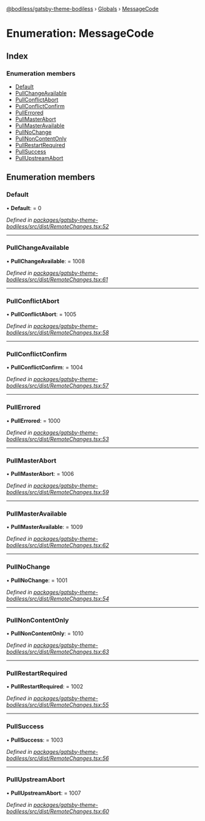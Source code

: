 [@bodiless/gatsby-theme-bodiless](../README.md) › [Globals](../globals.md) › [MessageCode](messagecode.md)

# Enumeration: MessageCode

## Index

### Enumeration members

* [Default](messagecode.md#default)
* [PullChangeAvailable](messagecode.md#pullchangeavailable)
* [PullConflictAbort](messagecode.md#pullconflictabort)
* [PullConflictConfirm](messagecode.md#pullconflictconfirm)
* [PullErrored](messagecode.md#pullerrored)
* [PullMasterAbort](messagecode.md#pullmasterabort)
* [PullMasterAvailable](messagecode.md#pullmasteravailable)
* [PullNoChange](messagecode.md#pullnochange)
* [PullNonContentOnly](messagecode.md#pullnoncontentonly)
* [PullRestartRequired](messagecode.md#pullrestartrequired)
* [PullSuccess](messagecode.md#pullsuccess)
* [PullUpstreamAbort](messagecode.md#pullupstreamabort)

## Enumeration members

###  Default

• **Default**: = 0

*Defined in [packages/gatsby-theme-bodiless/src/dist/RemoteChanges.tsx:52](https://github.com/johnsonandjohnson/Bodiless-JS/blob/3e38267/packages/gatsby-theme-bodiless/src/dist/RemoteChanges.tsx#L52)*

___

###  PullChangeAvailable

• **PullChangeAvailable**: = 1008

*Defined in [packages/gatsby-theme-bodiless/src/dist/RemoteChanges.tsx:61](https://github.com/johnsonandjohnson/Bodiless-JS/blob/3e38267/packages/gatsby-theme-bodiless/src/dist/RemoteChanges.tsx#L61)*

___

###  PullConflictAbort

• **PullConflictAbort**: = 1005

*Defined in [packages/gatsby-theme-bodiless/src/dist/RemoteChanges.tsx:58](https://github.com/johnsonandjohnson/Bodiless-JS/blob/3e38267/packages/gatsby-theme-bodiless/src/dist/RemoteChanges.tsx#L58)*

___

###  PullConflictConfirm

• **PullConflictConfirm**: = 1004

*Defined in [packages/gatsby-theme-bodiless/src/dist/RemoteChanges.tsx:57](https://github.com/johnsonandjohnson/Bodiless-JS/blob/3e38267/packages/gatsby-theme-bodiless/src/dist/RemoteChanges.tsx#L57)*

___

###  PullErrored

• **PullErrored**: = 1000

*Defined in [packages/gatsby-theme-bodiless/src/dist/RemoteChanges.tsx:53](https://github.com/johnsonandjohnson/Bodiless-JS/blob/3e38267/packages/gatsby-theme-bodiless/src/dist/RemoteChanges.tsx#L53)*

___

###  PullMasterAbort

• **PullMasterAbort**: = 1006

*Defined in [packages/gatsby-theme-bodiless/src/dist/RemoteChanges.tsx:59](https://github.com/johnsonandjohnson/Bodiless-JS/blob/3e38267/packages/gatsby-theme-bodiless/src/dist/RemoteChanges.tsx#L59)*

___

###  PullMasterAvailable

• **PullMasterAvailable**: = 1009

*Defined in [packages/gatsby-theme-bodiless/src/dist/RemoteChanges.tsx:62](https://github.com/johnsonandjohnson/Bodiless-JS/blob/3e38267/packages/gatsby-theme-bodiless/src/dist/RemoteChanges.tsx#L62)*

___

###  PullNoChange

• **PullNoChange**: = 1001

*Defined in [packages/gatsby-theme-bodiless/src/dist/RemoteChanges.tsx:54](https://github.com/johnsonandjohnson/Bodiless-JS/blob/3e38267/packages/gatsby-theme-bodiless/src/dist/RemoteChanges.tsx#L54)*

___

###  PullNonContentOnly

• **PullNonContentOnly**: = 1010

*Defined in [packages/gatsby-theme-bodiless/src/dist/RemoteChanges.tsx:63](https://github.com/johnsonandjohnson/Bodiless-JS/blob/3e38267/packages/gatsby-theme-bodiless/src/dist/RemoteChanges.tsx#L63)*

___

###  PullRestartRequired

• **PullRestartRequired**: = 1002

*Defined in [packages/gatsby-theme-bodiless/src/dist/RemoteChanges.tsx:55](https://github.com/johnsonandjohnson/Bodiless-JS/blob/3e38267/packages/gatsby-theme-bodiless/src/dist/RemoteChanges.tsx#L55)*

___

###  PullSuccess

• **PullSuccess**: = 1003

*Defined in [packages/gatsby-theme-bodiless/src/dist/RemoteChanges.tsx:56](https://github.com/johnsonandjohnson/Bodiless-JS/blob/3e38267/packages/gatsby-theme-bodiless/src/dist/RemoteChanges.tsx#L56)*

___

###  PullUpstreamAbort

• **PullUpstreamAbort**: = 1007

*Defined in [packages/gatsby-theme-bodiless/src/dist/RemoteChanges.tsx:60](https://github.com/johnsonandjohnson/Bodiless-JS/blob/3e38267/packages/gatsby-theme-bodiless/src/dist/RemoteChanges.tsx#L60)*
